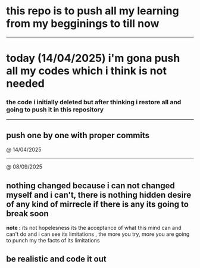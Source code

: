 # this repo is to push all my learning from my begginings to till now
 
 ---
 
 # today (14/04/2025) i'm gona push all my codes which i think is not needed 
 ### the code i initially deleted but after thinking i restore all and going to push it in this repository 

---
 ## push one by one with proper commits 

 @ 14/04/2025

 ---

 @ 08/09/2025

 ## nothing changed because i can not changed myself and i can't, there is nothing hidden desire of any kind of mirrecle if there is any its going to break soon

 **note :** its not hopelesness its the acceptance of what this mind can and can't do  and i can see its limitations , the more you try, more you are going to punch my the facts of its limitations
 
 ## be realistic and code it out 
